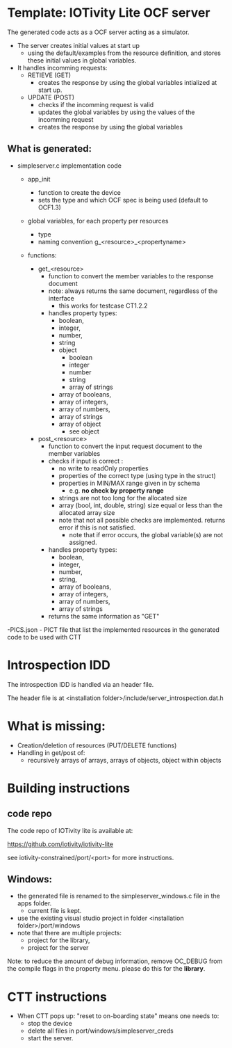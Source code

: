 # Template: IOTivity Lite OCF server

The generated code acts as a OCF server acting as a simulator.
- The server creates initial values at start up 
  - using the default/examples from the resource definition, and stores these initial values in global variables.
- It handles incomming requests:
    - RETIEVE (GET)
        - creates the response by using the global variables intialized at start up.
    - UPDATE (POST)
        - checks if the incomming request is valid 
        - updates the global variables by using the values of the incomming request
        - creates the response by using the global variables
        
## What is generated:
- simpleserver.c implementation code
    - app_init
        - function to create the device
        - sets the type and which OCF spec is being used (default to OCF1.3)
    - global variables, for each property per resources
        - type 
        - naming convention g_&lt;resource&gt;_&lt;propertyname&gt;
        
    - functions:
        - get_&lt;resource&gt; 
            - function to convert the  member variables to the response document
            - note: always returns the same document, regardless of the interface
                - this works for testcase CT1.2.2
            - handles property types: 
                - boolean, 
                - integer,
                - number, 
                - string
                - object
                    - boolean
                    - integer
                    - number
                    - string
                    - array of strings
                - array of booleans,
                - array of integers,
                - array of numbers,
                - array of strings
                - array of object
                    - see object
        - post_&lt;resource&gt;
            - function to convert the input request document to the member variables
            - checks if input is correct :
                - no write to readOnly properties
                - properties of the correct type (using type in the struct)
                - properties in MIN/MAX range given in by schema 
                    - e.g. __no check by property range__
                - strings are not too long for the allocated size
                - array (bool, int, double, string) size equal or less than the allocated array size
                - note that not all possible checks are implemented.
               returns error if this is not satisfied.
                    - note that if error occurs, the global variable(s) are not assigned.
            - handles property types: 
                - boolean, 
                - integer,
                - number, 
                - string,
                - array of booleans,
                - array of integers,
                - array of numbers,
                - array of strings
            - returns the same information as "GET"
                
                
-PICS.json
    - PICT file that list the implemented resources in the generated code
      to be used with CTT
      
         
# Introspection IDD
The introspection IDD is handled via an header file.

The header file is at &lt;installation folder&gt;/include/server_introspection.dat.h

# What is missing:
- Creation/deletion of resources (PUT/DELETE functions)
- Handling in get/post of:
    - recursively arrays of arrays, arrays of objects, object within objects

    
# Building instructions
## code repo
The code repo of IOTivity lite is available at:

https://github.com/iotivity/iotivity-lite 

see iotivity-constrained/port/&lt;port&gt; for more instructions.

## Windows:
- the generated file is renamed to the simpleserver_windows.c file in the apps folder.
    - current file is kept.
- use the existing visual studio project in folder &lt;installation folder&gt;/port/windows
- note that there are multiple projects: 
    - project for the library,
    - project for the server 

Note: to reduce the amount of debug information, remove OC_DEBUG from the compile flags in the property menu.
      please do this for the __library__.
    
# CTT instructions
- When CTT pops up: "reset to on-boarding state" means one needs to:
  - stop the device
  - delete all files in port/windows/simpleserver_creds  
  - start the server.
    



